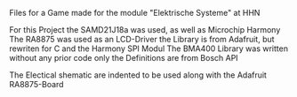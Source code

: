 Files for a Game made for the module "Elektrische Systeme" at HHN

For this Project the SAMD21J18a was used, as well as Microchip Harmony
The RA8875 was used as an LCD-Driver the Library is from Adafruit, but rewriten for C and the Harmony SPI Modul
The BMA400 Library was written without any prior code only the Definitions are from Bosch API

The Electical shematic are indented to be used along with the Adafruit RA8875-Board
